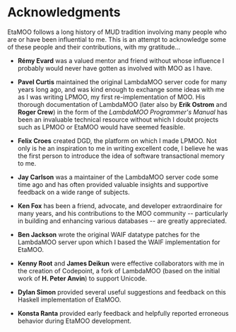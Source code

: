 
Acknowledgments
===============

EtaMOO follows a long history of MUD tradition involving many people who are
or have been influential to me. This is an attempt to acknowledge some of
these people and their contributions, with my gratitude...

  * __Rémy Evard__ was a valued mentor and friend without whose influence I
    probably would never have gotten as involved with MOO as I have.

  * __Pavel Curtis__ maintained the original LambdaMOO server code for many
    years long ago, and was kind enough to exchange some ideas with me as I
    was writing LPMOO, my first re-implementation of MOO. His thorough
    documentation of LambdaMOO (later also by __Erik Ostrom__ and __Roger
    Crew__) in the form of the _LambdaMOO Programmer's Manual_ has been an
    invaluable technical resource without which I doubt projects such as LPMOO
    or EtaMOO would have seemed feasible.

  * __Felix Croes__ created DGD, the platform on which I made LPMOO. Not only
    is he an inspiration to me in writing excellent code, I believe he was the
    first person to introduce the idea of software transactional memory to me.

  * __Jay Carlson__ was a maintainer of the LambdaMOO server code some time
    ago and has often provided valuable insights and supportive feedback on a
    wide range of subjects.

  * __Ken Fox__ has been a friend, advocate, and developer extraordinaire for
    many years, and his contributions to the MOO community -- particularly in
    building and enhancing various databases -- are greatly appreciated.

  * __Ben Jackson__ wrote the original WAIF datatype patches for the LambdaMOO
    server upon which I based the WAIF implementation for EtaMOO.

  * __Kenny Root__ and __James Deikun__ were effective collaborators with me
    in the creation of Codepoint, a fork of LambdaMOO (based on the initial
    work of __H. Peter Anvin__) to support Unicode.

  * __Dylan Simon__ provided several useful suggestions and feedback on this
    Haskell implementation of EtaMOO.

  * __Konsta Ranta__ provided early feedback and helpfully reported erroneous
    behavior during EtaMOO development.
